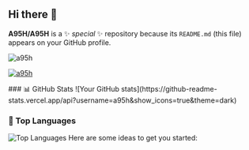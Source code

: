 ## Hi there 👋


**A95H/A95H** is a ✨ _special_ ✨ repository because its `README.md` (this file) appears on your GitHub profile.
<p align="left"> <img src="https://komarev.com/ghpvc/?username=a95h&label=Profile%20views&color=0e75b6&style=flat" alt="a95h" /> </p>

<p align="left"> <a href="https://github.com/ryo-ma/github-profile-trophy"><img src="https://github-profile-trophy.vercel.app/?username=a95h" alt="a95h" /></a> </p>
### 📊 GitHub Stats  
![Your GitHub stats](https://github-readme-stats.vercel.app/api?username=a95h&show_icons=true&theme=dark)

### 🌟 Top Languages  
![Top Languages](https://github-readme-stats.vercel.app/api/top-langs/?username=a95h&layout=compact&theme=dark)
Here are some ideas to get you started:
<!--
- 🔭 I’m currently working on ...
- 🌱 I’m currently learning ...
- 👯 I’m looking to collaborate on ...
- 🤔 I’m looking for help with ...
- 💬 Ask me about ...
- 📫 How to reach me: ...
- 😄 Pronouns: ...
- ⚡ Fun fact: ...
-->

